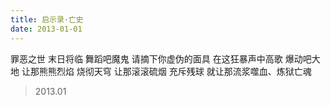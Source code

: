 ```yaml
---
title: 启示录·亡史
date: 2013-01-01
---
```


罪恶之世
末日将临
舞蹈吧魔鬼
请摘下你虚伪的面具<!--more-->
在这狂暴声中高歌
爆动吧大地
让那熊熊烈焰
烧彻天穹
让那滚滚硫烟
充斥残球
就让那流浆噬血、炼狱亡魂

> 2013.01